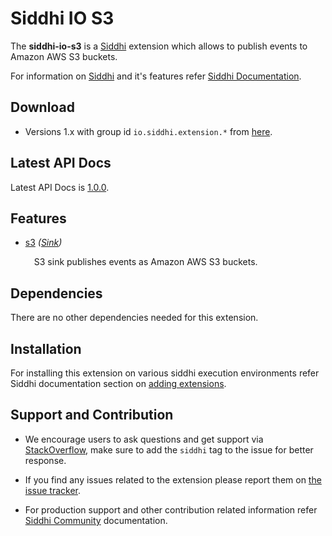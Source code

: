 ﻿Siddhi IO S3
======================================

The **siddhi-io-s3** is a <a target="_blank" href="https://siddhi.io/">Siddhi</a> extension which allows to publish events to Amazon AWS S3 buckets.


For information on <a target="_blank" href="https://siddhi.io/">Siddhi</a> and it's features refer <a target="_blank" href="https://siddhi.io/redirect/docs.html">Siddhi Documentation</a>. 

## Download

* Versions 1.x with group id `io.siddhi.extension.*` from <a target="_blank" href="https://mvnrepository.com/artifact/io.siddhi.extension.io.s3/siddhi-io-s3/">here</a>.

## Latest API Docs 

Latest API Docs is <a target="_blank" href="https://siddhi-io.github.io/siddhi-io-s3/api/1.0.0">1.0.0</a>.

## Features

* <a target="_blank" href="https://siddhi-io.github.io/siddhi-io-s3/api/1.0.0/#s3-sink">s3</a> *(<a target="_blank" href="http://siddhi.io/en/v5.1/docs/query-guide/#sink">Sink</a>)*<br> <div style="padding-left: 1em;"><p><p style="word-wrap: break-word;margin: 0;">S3 sink publishes events as Amazon AWS S3 buckets.</p></p></div>

## Dependencies 

There are no other dependencies needed for this extension. 

## Installation

For installing this extension on various siddhi execution environments refer Siddhi documentation section on <a target="_blank" href="https://siddhi.io/redirect/add-extensions.html">adding extensions</a>.

## Support and Contribution

* We encourage users to ask questions and get support via <a target="_blank" href="https://stackoverflow.com/questions/tagged/siddhi">StackOverflow</a>, make sure to add the `siddhi` tag to the issue for better response.

* If you find any issues related to the extension please report them on <a target="_blank" href="https://github.com/siddhi-io/siddhi-execution-math/issues">the issue tracker</a>.

* For production support and other contribution related information refer <a target="_blank" href="https://siddhi.io/community/">Siddhi Community</a> documentation.
